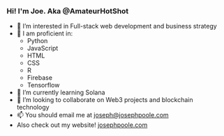 ### Hi! I'm Joe. Aka @AmateurHotShot
- 👀 I’m interested in Full-stack web development and business strategy
- 🧠 I am proficient in:
  - Python
  - JavaScript
  - HTML
  - CSS
  - R
  - Firebase
  - Tensorflow
- 🌱 I’m currently learning Solana
- 💞️ I’m looking to collaborate on Web3 projects and blockchain technology
- 📫 You should email me at joseph@josephpoole.com
- Also check out my website! [josephpoole.com](https://josephpoole.com/)

<!---
AmateurHotShot/AmateurHotShot is a ✨ special ✨ repository because its `README.md` (this file) appears on your GitHub profile.
You can click the Preview link to take a look at your changes.
--->
